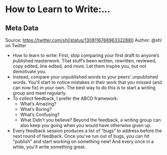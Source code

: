 # How to Learn to Write:...

## Meta Data

Source:  https://twitter.com/shl/status/1308116766963322880 
Author: @shl on Twitter

- How to learn to write:
  First, stop comparing your first draft to anyone’s published masterwork. 
  That stuff’s been written, rewritten, reviewed, copy edited, line edited, and more. Let them inspire you, but not demotivate you.
- Instead, compare your unpublished words to your peers’ unpublished words. You'll start to notice mistakes in their work that you missed (and can now fix) in your own.
  The best way to do this is to start a writing group and meet regularly.
- To collect feedback, I prefer the ABCD framework:
  - What’s Amazing?
  - What’s Boring?
  - What’s Confusing?
  - What Didn’t you believe?
  Beyond the feedback, a writing group can also keep you going when you would have otherwise given up.
- Every feedback session produces a list of “bugs” to address before the next round of feedback.
  Once you've run out of bugs, you can hit "publish" and start working on something new!
  And every once in a while, you'll write something great.
